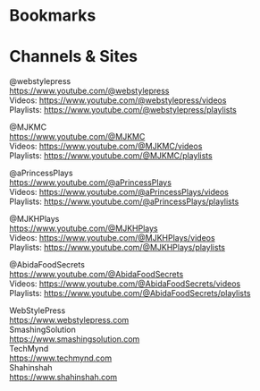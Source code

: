 # Bookmarks 

# Channels & Sites

@webstylepress  
https://www.youtube.com/@webstylepress  
Videos: https://www.youtube.com/@webstylepress/videos  
Playlists: https://www.youtube.com/@webstylepress/playlists  

@MJKMC  
https://www.youtube.com/@MJKMC  
Videos: https://www.youtube.com/@MJKMC/videos  
Playlists: https://www.youtube.com/@MJKMC/playlists  

@aPrincessPlays  
https://www.youtube.com/@aPrincessPlays  
Videos: https://www.youtube.com/@aPrincessPlays/videos  
Playlists: https://www.youtube.com/@aPrincessPlays/playlists  

@MJKHPlays  
https://www.youtube.com/@MJKHPlays  
Videos: https://www.youtube.com/@MJKHPlays/videos  
Playlists: https://www.youtube.com/@MJKHPlays/playlists  

@AbidaFoodSecrets  
https://www.youtube.com/@AbidaFoodSecrets  
Videos: https://www.youtube.com/@AbidaFoodSecrets/videos  
Playlists: https://www.youtube.com/@AbidaFoodSecrets/playlists  

WebStylePress  
https://www.webstylepress.com  
SmashingSolution  
https://www.smashingsolution.com  
TechMynd  
https://www.techmynd.com  
Shahinshah  
https://www.shahinshah.com  

